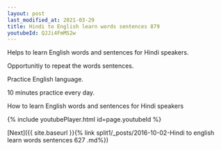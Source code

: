 ```yaml
---
layout: post
last_modified_at: 2021-03-29
title: Hindi to English learn words sentences 879 
youtubeId: QJJi4FmMS2w
---
```

 
 
Helps to learn English words and sentences for Hindi speakers.

Opportunitiy to repeat the words sentences. 

Practice English language. 
 
10 minutes practice every day. 
 
How to learn English words and sentences for Hindi speakers 
 
{% include youtubePlayer.html id=page.youtubeId %}
 
 
[Next]({{ site.baseurl }}{% link  split1/_posts/2016-10-02-Hindi to english learn words sentences 627 .md%})
 
